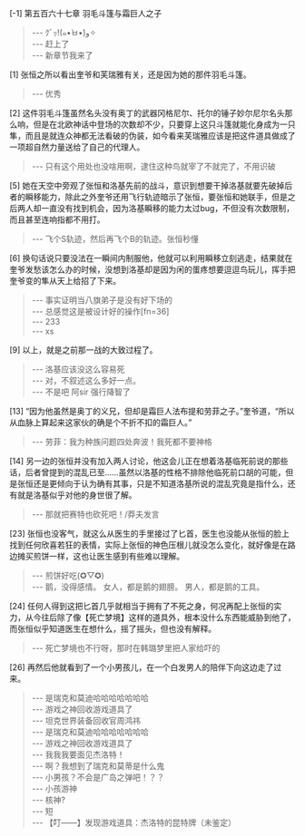 
[-1] 第五百六十七章 羽毛斗篷与霜巨人之子
>--- ｸﾞｯ!(๑•̀ㅂ•́)و✧<br>
>--- 赶上了<br>
>--- 新章节我来了<br>

[1] 张恒之所以看出奎爷和芙瑞雅有关，还是因为她的那件羽毛斗篷。
>--- 优秀<br>

[2] 这件羽毛斗篷虽然名头没有奥丁的武器冈格尼尔、托尔的锤子妙尔尼尔名头那么响，但是在北欧神话中登场的次数却不少，只要穿上这只斗篷就能化身成为一只隼，而且是就连众神都无法看破的伪装，如今看来芙瑞雅应该是把这件道具做成了一项超自然力量送给了自己的代理人。
>--- 只有这个用处也没啥用啊，逮住这种鸟就宰了不就完了，不用识破<br>

[5] 她在天空中旁观了张恒和洛基先前的战斗，意识到想要干掉洛基就要先破掉后者的瞬移能力，除此之外奎爷还用飞行轨迹暗示了张恒，要张恒和她联手，但是之后两人却一直没有找到机会，因为洛基瞬移的能力太过bug，不但没有次数限制，而且甚至连响指都不用打。
>--- 飞个S轨迹，然后再飞个B的轨迹。张恒秒懂<br>

[6] 换句话说只要没法在一瞬间内制服他，他就可以利用瞬移立刻逃走，结果就在奎爷发愁该怎么办的时候，没想到洛基却是因为闲的蛋疼想要逗逗鸟玩儿，挥手把奎爷变的隼从天上给招了下来。
>--- 事实证明当八旗弟子是没有好下场的<br>
>--- 总感觉这是被设计好的操作[fn=36]<br>
>--- 233<br>
>--- xs<br>

[9] 以上，就是之前那一战的大致过程了。
>--- 洛基应该没这么容易死<br>
>--- 对，不叙述这么多好一点。<br>
>--- 不是吧 阿sir 强行降智了<br>

[13] “因为他虽然是奥丁的义兄，但却是霜巨人法布提和劳菲之子。”奎爷道，“所以从血脉上算起来这家伙的确是个不折不扣的霜巨人。”
>--- 劳菲：我为种族问题四处奔波！我死都不要神格<br>

[14] 另一边的张恒并没有加入两人讨论，他这会儿正在想着洛基临死前说的那些话，后者曾提到的混乱已至……虽然以洛基的性格不排除他临死前口胡的可能，但是张恒还是更倾向于认为确有其事，只是不知道洛基所说的混乱究竟是指什么，还有就是洛基似乎对他的身世很了解。
>--- 那就把赛特也砍死吧！/莽夫发言<br>

[23] 张恒也没客气，就这么从医生的手里接过了匕首，医生也没能从张恒的脸上找到任何欣喜若狂的表情，实际上张恒的神色压根儿就没怎么变化，就好像是在路边摊买煎饼一样，这也让医生感到有些难以理解。
>--- 煎饼好吃(✪▽✪)<br>
>--- 鹅，没得感情。
女人，都是鹅的翅膀。
男人，都是鹅的工具。<br>

[24] 任何人得到这把匕首几乎就相当于拥有了不死之身，何况再配上张恒的实力，从今往后除了像【死亡梦境】这样的道具外，根本没什么东西能威胁到他了，而张恒似乎知道医生在想什么，摇了摇头，但也没有解释。
>--- 死亡梦境也不行呀，那时在韩璐梦里把人家给吓的<br>

[26] 再然后他就看到了一个小男孩儿，在一个白发男人的陪伴下向这边走了过来。
>--- 是瑞克和莫迪哈哈哈哈哈哈哈<br>
>--- 游戏之神回收游戏道具了<br>
>--- 坦克世界装备回收官周鸿祎<br>
>--- 是瑞克和莫迪哈哈哈哈哈哈哈<br>
>--- 游戏之神回收游戏道具了<br>
>--- 我我我要面见杰洛特！<br>
>--- 啊？我想到了瑞克和莫蒂是什么鬼<br>
>--- 小男孩？不会是广岛之弹吧！？？<br>
>--- 小孩游神<br>
>--- 核神?<br>
>--- 短<br>
>--- 【叮——】发现游戏道具：杰洛特的昆特牌（未鉴定）<br>
